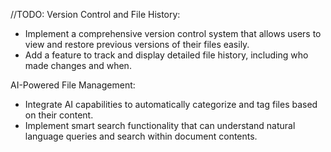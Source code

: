 //TODO: 
Version Control and File History:

- Implement a comprehensive version control system that allows users to view and restore previous versions of their files easily.
- Add a feature to track and display detailed file history, including who made changes and when.



AI-Powered File Management:

- Integrate AI capabilities to automatically categorize and tag files based on their content.
- Implement smart search functionality that can understand natural language queries and search within document contents.
